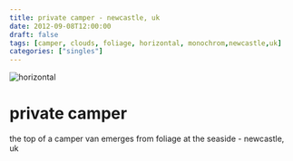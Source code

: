 ```yaml
---
title: private camper - newcastle, uk
date: 2012-09-08T12:00:00
draft: false
tags: [camper, clouds, foliage, horizontal, monochrom,newcastle,uk]
categories: ["singles"]
---
```

![horizontal](/p/sbr-20120908-15408091205.jpg)
<!--more-->
# private camper
the top of a camper van emerges from foliage at the seaside - newcastle, uk
